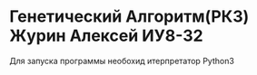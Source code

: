 # Генетический Алгоритм(РК3) Журин Алексей ИУ8-32

Для запуска программы необохид итерпретатор Python3
